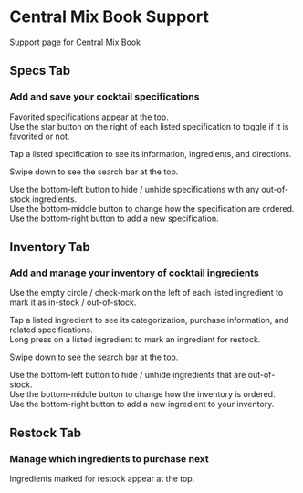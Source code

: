 # Central Mix Book Support
Support page for Central Mix Book

## Specs Tab
### Add and save your cocktail specifications

Favorited specifications appear at the top.<br />
Use the star button on the right of each listed specification to toggle if it is favorited or not.

Tap a listed specification to see its information, ingredients, and directions.

Swipe down to see the search bar at the top.

Use the bottom-left button to hide / unhide specifications with any out-of-stock ingredients.<br />
Use the bottom-middle button to change how the specification are ordered.<br />
Use the bottom-right button to add a new specification.

## Inventory Tab
### Add and manage your inventory of cocktail ingredients

Use the empty circle / check-mark on the left of each listed ingredient to mark it as in-stock / out-of-stock.

Tap a listed ingredient to see its categorization, purchase information, and related specifications.<br />
Long press on a listed ingredient to mark an ingredient for restock.

Swipe down to see the search bar at the top.

Use the bottom-left button to hide / unhide ingredients that are out-of-stock.<br />
Use the bottom-middle button to change how the inventory is ordered.<br />
Use the bottom-right button to add a new ingredient to your inventory.

## Restock Tab
### Manage which ingredients to purchase next

Ingredients marked for restock appear at the top.
